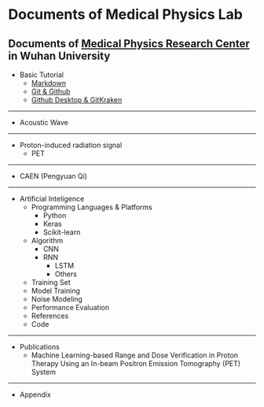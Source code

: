 # Documents of Medical Physics Lab
Documents of [Medical Physics Research Center](http://medphysics.whu.edu.cn/) in Wuhan University
----------------------------------------
+ Basic Tutorial
    + [Markdown](https://github.com/youngwang-whu/MP_Lab/blob/master/Basic%20Tutorial/Markdown/main.md)
    + [Git & Github](https://github.com/youngwang-whu/MP_Lab/blob/master/Basic%20Tutorial/Git%20%26%20Github/main.md)
    + [Github Desktop & GitKraken](https://github.com/youngwang-whu/MP_Lab/blob/master/Basic%20Tutorial/Github%20Desktop%20%26%20GitKraken/main.md)

----------------------------------------
+ Acoustic Wave

----------------------------------------
+ Proton-induced radiation signal
    + PET

----------------------------------------
+ CAEN (Pengyuan Qi)

----------------------------------------

+ Artificial Inteligence
    + Programming Languages & Platforms
        + Python
        + Keras
        + Scikit-learn
    + Algorithm
        + CNN
        + RNN
            + LSTM
            + Others
    + Training Set 
    + Model Training
    + Noise Modeling
    + Performance Evaluation
    + References
    + Code

----------------------------------------

+ Publications
    + Machine Learning-based Range and Dose Verification in Proton Therapy Using an In-beam Positron Emission Tomography (PET) System

----------------------------------------

+ Appendix


